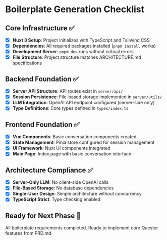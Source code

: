 # Boilerplate Generation Checklist

## Core Infrastructure ✅
- [x] **Nuxt 3 Setup**: Project initializes with TypeScript and Tailwind CSS
- [x] **Dependencies**: All required packages installed (`pnpm install` works)
- [x] **Development Server**: `pnpm dev` runs without critical errors
- [x] **File Structure**: Project structure matches ARCHITECTURE.md specifications

## Backend Foundation ✅
- [x] **Server API Structure**: API routes exist in `server/api/`
- [x] **Session Persistence**: File-based storage implemented in `server/utils/`
- [x] **LLM Integration**: OpenAI API endpoint configured (server-side only)
- [x] **Type Definitions**: Core types defined in `types/index.ts`

## Frontend Foundation ✅
- [x] **Vue Components**: Basic conversation components created
- [x] **State Management**: Pinia store configured for session management
- [x] **UI Framework**: Nuxt UI components integrated
- [x] **Main Page**: Index page with basic conversation interface

## Architecture Compliance ✅
- [x] **Server-Only LLM**: No client-side OpenAI calls
- [x] **File-Based Storage**: No database dependencies
- [x] **Single-User Design**: Simple architecture without concurrency
- [x] **TypeScript Strict**: Type checking enabled

## Ready for Next Phase 🚀
All boilerplate requirements completed. Ready to implement core Quester features from PRD.md.